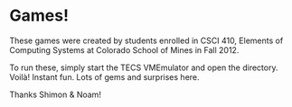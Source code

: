 Games!
======

These games were created by students enrolled in CSCI 410, Elements of Computing Systems at Colorado School of Mines in Fall 2012.

To run these, simply start the TECS VMEmulator and open the directory. Voilà! Instant fun. Lots of gems and surprises here.

Thanks Shimon & Noam!

